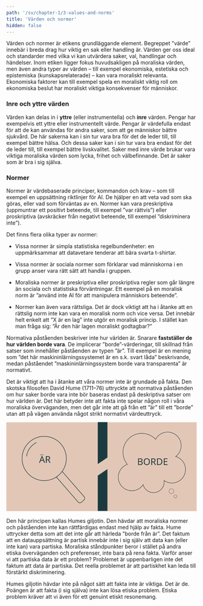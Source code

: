 ```yaml
---
path: '/sv/chapter-1/3-values-and-norms'
title: 'Värden och normer'
hidden: false
---
```


<hero-icon heroIcon='chap1'/>

<styled-text>

Värden och normer är etikens grundläggande element. Begreppet ”värde” innebär i breda drag hur viktig en sak eller handling är. Värden ger oss ideal och standarder med vilka vi kan utvärdera saker, val, handlingar och händelser.  Inom etiken ligger fokus huvudsakligen på moraliska värden, men även andra typer av värden – till exempel ekonomiska, estetiska och epistemiska (kunskapsrelaterade) – kan vara moraliskt relevanta. Ekonomiska faktorer kan till exempel spela en moraliskt viktig roll om ekonomiska beslut har moraliskt viktiga konsekvenser för människor.

### Inre och yttre värden

Värden kan delas in i **yttre** (eller instrumentella) och **inre** värden. Pengar har exempelvis ett yttre eller instrumentellt värde. Pengar är värdefulla endast för att de kan användas för andra saker, som att ge människor bättre sjukvård. De här sakerna kan i sin tur vara bra för det de leder till, till exempel bättre hälsa. Och dessa saker kan i sin tur vara bra endast för det de leder till, till exempel bättre livskvalitet. Saker med inre värde brukar vara viktiga moraliska värden som lycka, frihet och välbefinnande. Det är saker som är bra i sig själva.

### Normer

Normer är värdebaserade principer, kommandon och krav – som till exempel en uppsättning riktlinjer för AI. De hjälper en att veta vad som ska göras, eller vad som förväntas av en. Normer kan vara preskriptiva (uppmuntrar ett positivt beteende, till exempel ”var rättvis”) eller proskriptiva (avskräcker från negativt beteende, till exempel ”diskriminera inte”).

Det finns flera olika typer av normer:

* Vissa normer är simpla statistiska regelbundenheter: en uppmärksammar att datavetare tenderar att bära svarta t-shirtar.

* Vissa normer är sociala normer som förklarar vad människorna i en grupp anser vara rätt sätt att handla i gruppen.

* Moraliska normer är preskriptiva eller proskriptiva regler som går längre än sociala och statistiska förväntningar. Ett exempel på en moralisk norm är ”använd inte AI för att manipulera människors beteende”.

* Normer kan även vara rättsliga. Det är dock viktigt att ha i åtanke att en rättslig norm inte kan vara en moralisk norm och vice versa.  Det innebär helt enkelt att ”X är en lag” inte utgör en moralisk princip. I stället kan man fråga sig: ”Är den här lagen moraliskt godtagbar?”

</styled-text>

<text-box icon="philIcon" name="Humes giljotin – fakta, värde och normer">

Normativa påståenden beskriver inte hur världen är. Snarare **fastställer de hur världen borde vara**. De implicerar ”borde”-värderingar, till skillnad från satser som innehåller påståenden av typen ”är”. Till exempel är en mening som ”det här maskininlärningssystemet är en s.k. svart låda” beskrivande, medan påståendet ”maskininlärningssystem borde vara transparenta” är normativt.

Det är viktigt att ha i åtanke att våra normer inte är grundade på fakta. Den skotska filosofen David Hume (1711–76) uttryckte att normativa påståenden om hur saker borde vara inte bör baseras endast på deskriptiva satser om hur världen är. Det här betyder inte att fakta inte spelar någon roll i våra moraliska överväganden, men det går inte att gå från ett ”är” till ett ”borde” utan att på vägen använda något strikt normativt värdeuttryck.

<img src=../../../src/assets/hume-guillotine_sv.svg alt="Humes giljotin">

Den här principen kallas Humes giljotin. Den hävdar att moraliska normer och påståenden inte kan rättfärdigas endast med hjälp av fakta. Hume uttrycker detta som att det inte går att härleda ”borde från är”. Det faktum att en datauppsättning är partisk innebär inte i sig själv att data kan (eller inte kan) vara partiska. Moraliska ståndpunkter beror i stället på andra etiska överväganden och preferenser, inte bara på rena fakta. Varför anser vi att partiska data är ett problem? Problemet är uppenbarligen inte det faktum att data är partiska. Det reella problemet är att partiskhet kan leda till förstärkt diskriminering.

Humes giljotin hävdar inte på något sätt att fakta inte är viktiga. Det är de. Poängen är att fakta (i sig själva) inte kan lösa etiska problem. Etiska problem kräver att vi även för ett genuint etiskt resonemang.

</text-box>

<quiz id="e7992dbb-2c9e-5c67-9119-68d37ac023ac"></quiz>

<quiz id="b37ea846-6e7e-539e-adca-359ce9f41776"></quiz>

<quiz id="7f4386eb-a405-55b6-857f-0c3976d95e9e"></quiz>
